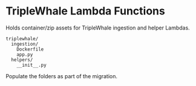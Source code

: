 # TripleWhale Lambda Functions

Holds container/zip assets for TripleWhale ingestion and helper Lambdas.

```
triplewhale/
  ingestion/
    Dockerfile
    app.py
  helpers/
    __init__.py
```

Populate the folders as part of the migration.
